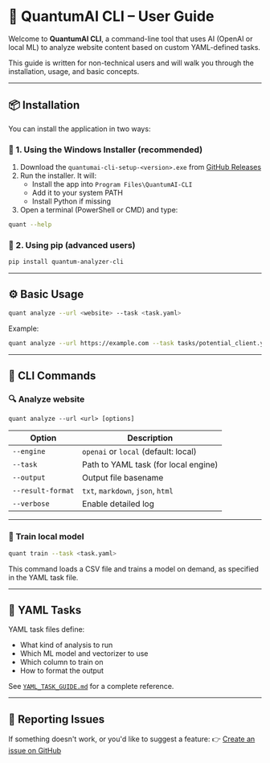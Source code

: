 # 🧠 QuantumAI CLI – User Guide

Welcome to **QuantumAI CLI**, a command-line tool that uses AI (OpenAI or local ML) to analyze website content based on custom YAML-defined tasks.

This guide is written for non-technical users and will walk you through the installation, usage, and basic concepts.

---

## 📦 Installation

You can install the application in two ways:

### 🔹 1. Using the Windows Installer (recommended)

1. Download the `quantumai-cli-setup-<version>.exe` from [GitHub Releases](https://github.com/pietia28/quantumai-public/releases)
2. Run the installer. It will:
   - Install the app into `Program Files\QuantumAI-CLI`
   - Add it to your system PATH
   - Install Python if missing
3. Open a terminal (PowerShell or CMD) and type:

```bash
quant --help
```

### 🔹 2. Using pip (advanced users)

```bash
pip install quantum-analyzer-cli
```

---

## ⚙️ Basic Usage

```bash
quant analyze --url <website> --task <task.yaml>
```

Example:

```bash
quant analyze --url https://example.com --task tasks/potential_client.yaml
```

---

## 🔁 CLI Commands

### 🔍 Analyze website

```
quant analyze --url <url> [options]
```

| Option         | Description |
|----------------|-------------|
| `--engine`     | `openai` or `local` (default: local) |
| `--task`       | Path to YAML task (for local engine) |
| `--output`     | Output file basename |
| `--result-format` | `txt`, `markdown`, `json`, `html` |
| `--verbose`    | Enable detailed log |

---

### 🧪 Train local model

```bash
quant train --task <task.yaml>
```

This command loads a CSV file and trains a model on demand, as specified in the YAML task file.

---

## 📄 YAML Tasks

YAML task files define:
- What kind of analysis to run
- Which ML model and vectorizer to use
- Which column to train on
- How to format the output

See [`YAML_TASK_GUIDE.md`](./YAML_TASK_GUIDE.md) for a complete reference.

---

## 🐞 Reporting Issues

If something doesn't work, or you'd like to suggest a feature:
👉 [Create an issue on GitHub](https://github.com/pietia28/quantumai-public/issues)